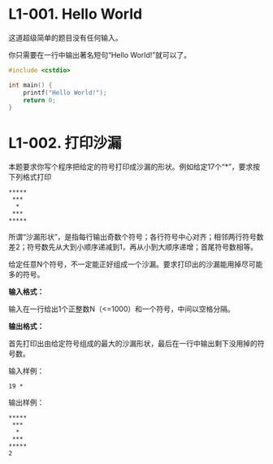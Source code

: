 # L1-001. Hello World

这道超级简单的题目没有任何输入。

你只需要在一行中输出著名短句“Hello World!”就可以了。

```c++
#include <cstdio>

int main() {
    printf("Hello World!");
    return 0;
}
```





# L1-002. 打印沙漏

本题要求你写个程序把给定的符号打印成沙漏的形状。例如给定17个“*”，要求按下列格式打印

```
*****
 ***
  *
 ***
*****

```

所谓“沙漏形状”，是指每行输出奇数个符号；各行符号中心对齐；相邻两行符号数差2；符号数先从大到小顺序递减到1，再从小到大顺序递增；首尾符号数相等。

给定任意N个符号，不一定能正好组成一个沙漏。要求打印出的沙漏能用掉尽可能多的符号。

**输入格式：**

输入在一行给出1个正整数N（<=1000）和一个符号，中间以空格分隔。

**输出格式：**

首先打印出由给定符号组成的最大的沙漏形状，最后在一行中输出剩下没用掉的符号数。

输入样例：

```
19 *
```

输出样例：

```
*****
 ***
  *
 ***
*****
2
```

